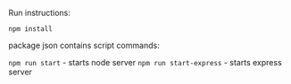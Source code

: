 Run instructions:

`npm install`


package json contains script commands:

`npm run start` - starts node server
`npm run start-express` - starts express server
